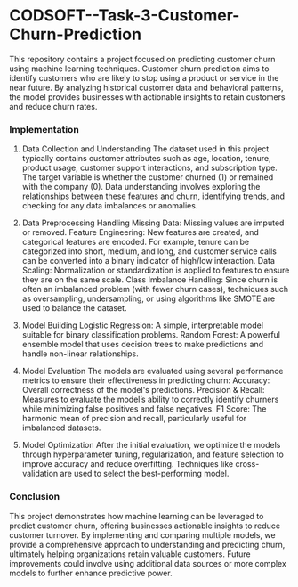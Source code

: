 # CODSOFT--Task-3-Customer-Churn-Prediction
This repository contains a project focused on predicting customer churn using machine learning techniques. Customer churn prediction aims to identify customers who are likely to stop using a product or service in the near future. By analyzing historical customer data and behavioral patterns, the model provides businesses with actionable insights to retain customers and reduce churn rates.

### Implementation

1. Data Collection and Understanding
The dataset used in this project typically contains customer attributes such as age, location, tenure, product usage, customer support interactions, and subscription type. The target variable is whether the customer churned (1) or remained with the company (0). Data understanding involves exploring the relationships between these features and churn, identifying trends, and checking for any data imbalances or anomalies.

2. Data Preprocessing
Handling Missing Data: Missing values are imputed or removed.
Feature Engineering: New features are created, and categorical features are encoded. For example, tenure can be categorized into short, medium, and long, and customer service calls can be converted into a binary indicator of high/low interaction.
Data Scaling: Normalization or standardization is applied to features to ensure they are on the same scale.
Class Imbalance Handling: Since churn is often an imbalanced problem (with fewer churn cases), techniques such as oversampling, undersampling, or using algorithms like SMOTE are used to balance the dataset.

3. Model Building
Logistic Regression: A simple, interpretable model suitable for binary classification problems.
Random Forest: A powerful ensemble model that uses decision trees to make predictions and handle non-linear relationships.

4. Model Evaluation
The models are evaluated using several performance metrics to ensure their effectiveness in predicting churn:
Accuracy: Overall correctness of the model's predictions.
Precision & Recall: Measures to evaluate the model’s ability to correctly identify churners while minimizing false positives and false negatives.
F1 Score: The harmonic mean of precision and recall, particularly useful for imbalanced datasets.

5. Model Optimization
After the initial evaluation, we optimize the models through hyperparameter tuning, regularization, and feature selection to improve accuracy and reduce overfitting. Techniques like cross-validation are used to select the best-performing model.

### Conclusion
This project demonstrates how machine learning can be leveraged to predict customer churn, offering businesses actionable insights to reduce customer turnover. By implementing and comparing multiple models, we provide a comprehensive approach to understanding and predicting churn, ultimately helping organizations retain valuable customers. Future improvements could involve using additional data sources or more complex models to further enhance predictive power.
